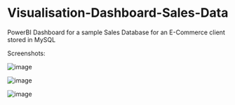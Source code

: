 # Visualisation-Dashboard-Sales-Data
PowerBI Dashboard for a sample Sales Database for an E-Commerce client stored in MySQL

Screenshots:

![image](https://user-images.githubusercontent.com/12696541/158102242-dbe99c71-1e07-4c81-8850-53b52491e514.png)

![image](https://user-images.githubusercontent.com/12696541/158102289-fed635d9-e36e-46ff-960a-94f6116ad5e8.png)

![image](https://user-images.githubusercontent.com/12696541/158102317-5c121bd7-3328-41da-ad0a-76d698debe1b.png)
